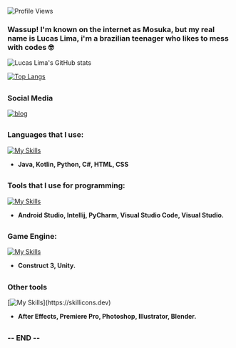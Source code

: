 ![Profile Views](https://komarev.com/ghpvc/?username=mosukasan)
### Wassup! I'm known on the internet as Mosuka, but my real name is Lucas Lima, i'm a brazilian teenager who likes to mess with codes 🤓

![Lucas Lima's GitHub stats](https://github-readme-stats.vercel.app/api?username=MosukaSan&show_icons=true&theme=radical)

[![Top Langs](https://github-readme-stats.vercel.app/api/top-langs/?username=MosukaSan)](https://github.com/anuraghazra/github-readme-stats)

##

### Social Media
[![blog](https://img.shields.io/badge/YouTube-FF0000?style=for-the-badge&logo=youtube&logoColor=white)](https://www.youtube.com/@m0suka)

##

### Languages that I use:

[![My Skills](https://skillicons.dev/icons?i=java,kotlin,python,cs,html,css)](https://skillicons.dev)

+ **Java, Kotlin, Python, C#, HTML, CSS**

##

### Tools that I use for programming:

[![My Skills](https://skillicons.dev/icons?i=androidstudio,idea,vscode,visualstudio)](https://skillicons.dev)

+ **Android Studio, Intellij, PyCharm, Visual Studio Code, Visual Studio.**

##

### Game Engine:
[![My Skills](https://skillicons.dev/icons?i=unity)](https://skillicons.dev)

+ **Construct 3, Unity.**

##

### Other tools

[![My Skills](https://skillicons.dev/icons?i=aftereffects,premiere,photoshop,illustrator,blender,)](https://skillicons.dev)

+ **After Effects, Premiere Pro, Photoshop, Illustrator, Blender.**

##

### -- END --
